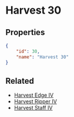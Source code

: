 # Harvest 30

<no description available>

## Properties

```json
{
    "id": 30,
    "name": "Harvest 30"
}
```

## Related

- [Harvest Edge IV](../items/1159-harvest-edge-iv.md)
- [Harvest Ripper IV](../items/1158-harvest-ripper-iv.md)
- [Harvest Staff IV](../items/1157-harvest-staff-iv.md)

